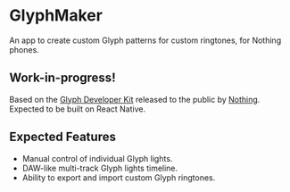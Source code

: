# GlyphMaker
An app to create custom Glyph patterns for custom ringtones, for Nothing phones.

## Work-in-progress!
Based on the [Glyph Developer Kit](https://github.com/Nothing-Developer-Programme/Glyph-Developer-Kit/tree/main) released to the public by [Nothing](https://nothing.tech).
Expected to be built on React Native.

## Expected Features
- Manual control of individual Glyph lights.
- DAW-like multi-track Glyph lights timeline.
- Ability to export and import custom Glyph ringtones.
